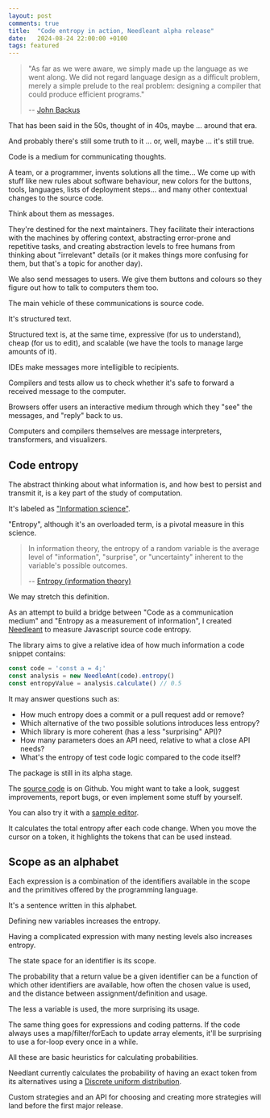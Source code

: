```yaml
---
layout: post
comments: true
title:  "Code entropy in action, Needleant alpha release"
date:   2024-08-24 22:00:00 +0100
tags: featured
---
```


> "As far as we were aware, we simply made up the language as we went along.
> We did not regard language design as a difficult problem, merely a simple
> prelude to the real problem: designing a compiler that could produce efficient programs."
>
> -- [John Backus](https://en.wikipedia.org/wiki/John_Backus)

That has been said in the 50s, thought of in 40s, maybe ... around that era.

And probably there's still some truth to it ... or, well, maybe ... it's still true.

Code is a medium for communicating thoughts.

A team, or a programmer, invents solutions all the time...
We come up with stuff like new rules about software behaviour,
new colors for the buttons, tools, languages, lists of deployment steps...
and many other contextual changes to the source code.

Think about them as messages.

They're destined for the next maintainers.
They facilitate their interactions with the machines by offering context,
abstracting error-prone and repetitive tasks,
and creating abstraction levels to free humans from thinking about "irrelevant" details
(or it makes things more confusing for them, but that's a topic for another day).

We also send messages to users.
We give them buttons and colours so they figure out how to talk to computers them too.

The main vehicle of these communications is source code.

It's structured text.

Structured text is, at the same time, expressive (for us to understand),
cheap (for us to edit), and scalable (we have the tools to manage large amounts of it).

IDEs make messages more intelligible to recipients.

Compilers and tests allow us to check whether it's safe to forward a received message to the computer.

Browsers offer users an interactive medium through which they "see" the messages, and "reply" back to us.

Computers and compilers themselves are message interpreters, transformers, and visualizers.

## Code entropy

The abstract thinking about what information is,
and how best to persist and transmit it,
is a key part of the study of computation.

It's labeled as ["Information science"](https://en.wikipedia.org/wiki/Information_science).

"Entropy", although it's an overloaded term, is a pivotal measure in this science.

> In information theory, the entropy of a random variable is the average level
> of "information", "surprise", or "uncertainty" inherent to the variable's possible outcomes.
>
> -- [Entropy (information theory)](https://en.wikipedia.org/wiki/Entropy_(information_theory))

We may stretch this definition.

As an attempt to build a bridge between "Code as a communication medium" and "Entropy as a measurement of information",
I created [Needleant](https://www.npmjs.com/package/needleant) to measure Javascript source code entropy.

The library aims to give a relative idea of how much information a code snippet contains:

```javascript
const code = 'const a = 4;'
const analysis = new NeedleAnt(code).entropy()
const entropyValue = analysis.calculate() // 0.5
```

It may answer questions such as:

* How much entropy does a commit or a pull request add or remove?
* Which alternative of the two possible solutions introduces less entropy?
* Which library is more coherent (has a less "surprising" API)?
* How many parameters does an API need, relative to what a close API needs?
* What's the entropy of test code logic compared to the code itself?

The package is still in its alpha stage.

The [source code](https://github.com/haresfaiez/needle-ant) is on Github.
You might want to take a look, suggest improvements, report bugs,
or even implement some stuff by yourself.

You can also try it with a [sample editor](/needle-ant.html).

It calculates the total entropy after each code change.
When you move the cursor on a token, it highlights the
tokens that can be used instead.

## Scope as an alphabet

Each expression is a combination of the identifiers available in the scope
and the primitives offered by the programming language.

It's a sentence written in this alphabet.

Defining new variables increases the entropy.

Having a complicated expression with many nesting levels also increases entropy.

The state space for an identifier is its scope.

The probability that a return value be a given identifier
can be a function of which other identifiers are available,
how often the chosen value is used,
and the distance between assignment/definition and usage.

The less a variable is used, the more surprising its usage.

The same thing goes for expressions and coding patterns.
If the code always uses a map/filter/forEach to update array elements,
it'll be surprising to use a for-loop every once in a while.

All these are basic heuristics for calculating probabilities.

Needlant currently calculates the probability of having an exact token from its
alternatives using a [Discrete uniform distribution](https://en.wikipedia.org/wiki/Discrete_uniform_distribution).

Custom strategies and an API for choosing and creating
more strategies will land before the first major release.
